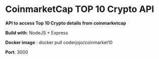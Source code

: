 # CoinmarketCap TOP 10 Crypto API

**API to access Top 10 Crypto details from coinmarketcap**

**Build with**: NodeJS + Express 

**Docker image** : docker pull coderjojo/coinmarket10

**Port**: 3000
